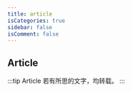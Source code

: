 ```yaml
---
title: article
isCategories: true
sidebar: false
isComment: false
---
```


## Article

:::tip Article
若有所思的文字，均转载。
:::